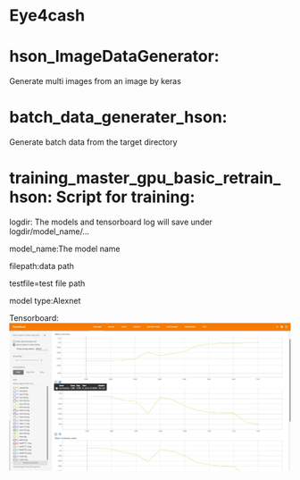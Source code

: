 # Eye4cash

# hson_ImageDataGenerator:

Generate multi images from an image by keras

# batch_data_generater_hson:

Generate batch data from the target directory

# training_master_gpu_basic_retrain_hson: Script for training:

logdir: The models and tensorboard log will save under logdir/model_name/...

model_name:The model name

filepath:data path

testfile=test file path

model type:Alexnet

Tensorboard:
![image](https://github.com/Ming3598/eye4cash/blob/master/screenshot/tensorboard.jpg?raw=true)
